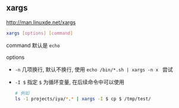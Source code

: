 ## xargs

http://man.linuxde.net/xargs



```sh
xargs [options] [command]
```



command 默认是 `echo`

options

- `-n` 几项换行, 默认不换行, 使用 `echo /bin/*.sh | xargs -n x ` 尝试

- `-I $` 指定 `$` 为循环变量, 在后续命令中可以使用

  ```sh
  # 例如
  ls -1 projects/iya/*.* | xargs -I $ cp $ /tmp/test/
  ```
